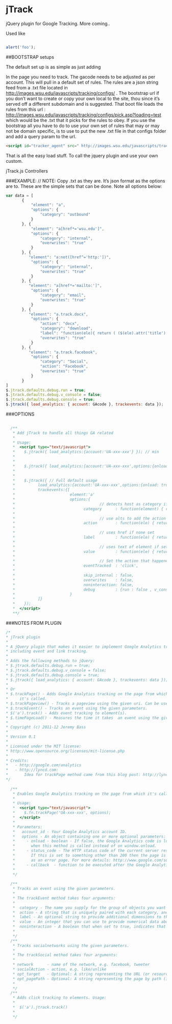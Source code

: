 jTrack
======

jQuery plugin for Google Tracking.  More coming.. 

Used like
```javascript

alert('foo');

```

##BOOTSTRAP setups
 
The default set up is as simple as just adding
 
<script id="tracker_agent" src="http://images.wsu.edu/javascripts/tracking/ bootstrap.js?gacode=UA-25040747-1" type="text/javascript"></script>
 
In the page you need to track.  The gacode needs to be adjusted as per account.  This will pull in a default set of rules.  The rules are a json string feed from a .txt file located in http://images.wsu.edu/javascripts/tracking/configs/ .  The bootstrap url if you don’t want to create or copy your own local to the site, thou since it’s served off a different subdomain and is suggested.  That boot file loads the rules from this url : http://images.wsu.edu/javascripts/tracking/configs/pick.asp?loading=test which would be the .txt that it picks for the rules to obey.  If you use the bootstrap all you have to do to use your own set of rules that may or may not be domain specific, is to use to put the new .txt file in that configs folder and add a query param to the url.

```html
<script id="tracker_agent" src=" http://images.wsu.edu/javascripts/tracking/bootstrap.js?gacode=UA-25040747-1&loading=test" type="text/javascript"></script>
```

That is all the easy load stuff.  To call the jquery plugin and use your own custom.
 
jTrack.js Controllers
 
###EXAMPLE:
// NOTE: Copy .txt as they are.  It’s json format as the options are to.  These are the simple sets that can be done.  Note all options below:

```javascript
var data = [
       {
           "element": "a",
           "options": {
               "category": "outbound"
           }
       }, {
           "element": "a[href*='wsu.edu']",
           "options": {
               "category": "internal",
               "overwrites": "true"
           }
       }, {
          "element": "a:not([href^='http:'])",
           "options": {
               "category": "internal",
               "overwrites": "true"
           }
       }, {
          "element": "a[href*='mailto:']",
           "options": {
               "category": "email",
               "overwrites": "true"
           }
       }, {
          "element": "a.track.docx",
           "options": {
               "action": "docx",
               "category": "download",
               "label": "function(ele){ return ( ($(ele).attr('title')!='' && typeof($(ele).attr('title')) !=='undefined' ) ? $(ele).attr('title') : $(ele).attr('href') ) }",
               "overwrites": "true"
           }
       }, {
          "element": "a.track.facebook",
           "options": {
               "category": "Social",
               "action": "Facebook",
               "overwrites": "true"
           }
       }
]
$.jtrack.defaults.debug.run = true;
$.jtrack.defaults.debug.v_console = false;
$.jtrack.defaults.debug.console = true;
$.jtrack({ load_analytics: { account: GAcode }, trackevents: data });
```
 
 
###OPTIONS
```javascript
 
  /**
   * Add jTrack to handle all things GA related
   *
   * Usage:
   *  <script type="text/javascript">
   *    $.jtrack({ load_analytics:{account:'UA-xxx-xxx'} }); // min
   *
   *
   *    $.jtrack({ load_analytics:{account:'UA-xxx-xxx',options:{onload: true, status_code: 200}} }); // default usage
   *
   *
   *    $.jtrack({ // Full default usage
   *          load_analytics:{account:'UA-xxx-xxx',options:{onload: true, status_code: 200}},
   *          trackevents:{[
   *                        element:'a'
   *                        options:{
   *                                     // detects host as category if none set
   *                              category      : function(element) { return (element[0].hostname === location.hostname) ? 'internal':'external'; }, 
   *
   *                                     // use alts to add the action
   *                              action        : function(ele) { return typeof(ele.attr('alt'))!=='undefined' ? ele.attr('alt'):null; },
   *
   *                                     // uses href if none set
   *                              label         : function(ele) { return typeof(ele.text())!=='undefined' ? ele.attr('href'):null; },
   *
   *                                     // uses text of element if set (NOTE: text() only get text elements of the dom and no other)
   *                              value         : function(ele) { return typeof(ele.text())!=='undefined' ? ele.text():null; },
   *
   *                                     // Set the action that happened ie: stopped movie
   *                              eventTracked  : 'click',
   *
   *                              skip_internal : false,
   *                              overwrites    : false,
   *                              noninteraction: false,
   *                              debug         : {run : false , v_console : true}
   *                        }
   *          ]}
   *    });
   *  </script>
   **/
```

###NOTES FROM PLUGIN
```javascript
/*
* jTrack plugin
*
* A jQuery plugin that makes it easier to implement Google Analytics tracking,
* including event and link tracking.
*
* Adds the following methods to jQuery:
* $.jtrack.defaults.debug.run = true;
* $.jtrack.defaults.debug.v_console = false;
* $.jtrack.defaults.debug.console = true;
* $.jtrack({ load_analytics: { account: GAcode }, trackevents: data });
*
* Or
* $.trackPage() - Adds Google Analytics tracking on the page from which
*     it's called.
* $.trackPageview() - Tracks a pageview using the given uri. Can be used for tracking Ajax requests: http://www.google.com/support/analytics/bin/answer.py?hl=en&answer=55519
* $.trackEvent() - Tracks an event using the given parameters.
* $('a').track() - Adds event tracking to element(s).
* $.timePageLoad() - Measures the time it takes  an event using the given parameters.
*
* Copyright (c) 2011-12 Jeremy Bass
*
* Version 0.1
*
* Licensed under the MIT license:
* http://www.opensource.org/licenses/mit-license.php
*
* Credits:
*   - http://google.com/analytics
*   - http://lyncd.com: 
*       Idea for trackPage method came from this blog post: http://lyncd.com/2009/03/better-google-analytics-javascript/
*/
 
  /**
   * Enables Google Analytics tracking on the page from which it's called. 
   *
   * Usage:
   *  <script type="text/javascript">
   *    $.fn.trackPage('UA-xxx-xxx', options);
   *  </script>
   *
   * Parameters:
   *   account_id - Your Google Analytics account ID.
   *   options - An object containing one or more optional parameters:
   *     - onload - boolean - If false, the Google Analytics code is loaded
   *       when this method is called instead of on window.onload.
   *     - status_code - The HTTP status code of the current server response.
   *       If this is set to something other than 200 then the page is tracked
   *       as an error page. For more details: http://www.google.com/support/analytics/bin/answer.py?hl=en&answer=86927
   *     - callback  - function to be executed after the Google Analytics code is laoded and initialized
   *
   */
 
  /**
   * Tracks an event using the given parameters. 
   *
   * The trackEvent method takes four arguments:
   *
   *  category - The name you supply for the group of objects you want to track
   *  action - A string that is uniquely paired with each category, and commonly used to define the type of user interaction for the web object
   *  label - An optional string to provide additional dimensions to the event data
   *  value - An integer that you can use to provide numerical data about the user event.
   *  noninteraction - A boolean that when set to true, indicates that the event hit will not be used in bounce-rate calculation..
   *
   */
  /**
   * Tracks socialnetworks using the given parameters. 
   *
   * The trackSocial method takes four arguments:
   *
   * network      - name of the network, e.g. facebook, tweeter
   * socialAction - action, e.g. like/unlike
   * opt_target   - Optional: A string representing the URL (or resource) which receives the action.
   * opt_pagePath - Optional: A string representing the page by path (including parameters) from which the action occurred.
   *
   */
  /**
   * Adds click tracking to elements. Usage:
   *
   *  $('a').jtrack.track()
   *
   */
``` 
 
